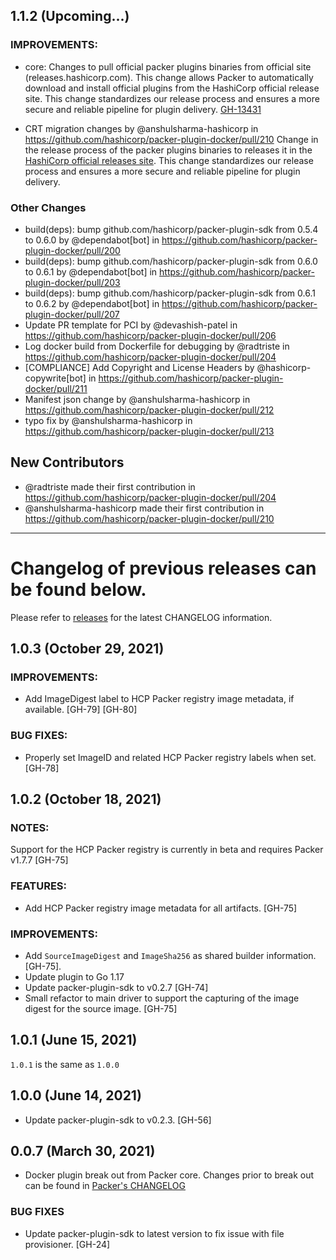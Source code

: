 ## 1.1.2 (Upcoming...)

### IMPROVEMENTS:

* core: Changes to pull official packer plugins binaries from official site (releases.hashicorp.com).
  This change allows Packer to automatically download and install official plugins from the HashiCorp official release site.
  This change standardizes our release process and ensures a more secure and reliable pipeline for plugin delivery.
  [GH-13431](https://github.com/hashicorp/packer/pull/13431)

* CRT migration changes by @anshulsharma-hashicorp in https://github.com/hashicorp/packer-plugin-docker/pull/210
  Change in the release process of the packer plugins binaries to releases it in the [HashiCorp official releases site](https://releases.hashicorp.com/packer-plugin-docker/).
  This change standardizes our release process and ensures a more secure and reliable pipeline for plugin delivery.

### Other Changes
* build(deps): bump github.com/hashicorp/packer-plugin-sdk from 0.5.4 to 0.6.0 by @dependabot[bot] in https://github.com/hashicorp/packer-plugin-docker/pull/200
* build(deps): bump github.com/hashicorp/packer-plugin-sdk from 0.6.0 to 0.6.1 by @dependabot[bot] in https://github.com/hashicorp/packer-plugin-docker/pull/203
* build(deps): bump github.com/hashicorp/packer-plugin-sdk from 0.6.1 to 0.6.2 by @dependabot[bot] in https://github.com/hashicorp/packer-plugin-docker/pull/207
* Update PR template for PCI by @devashish-patel in https://github.com/hashicorp/packer-plugin-docker/pull/206
* Log docker build from Dockerfile for debugging by @radtriste in https://github.com/hashicorp/packer-plugin-docker/pull/204
* [COMPLIANCE] Add Copyright and License Headers by @hashicorp-copywrite[bot] in https://github.com/hashicorp/packer-plugin-docker/pull/211
* Manifest json change by @anshulsharma-hashicorp in https://github.com/hashicorp/packer-plugin-docker/pull/212
* typo fix by @anshulsharma-hashicorp in https://github.com/hashicorp/packer-plugin-docker/pull/213

## New Contributors
* @radtriste made their first contribution in https://github.com/hashicorp/packer-plugin-docker/pull/204
* @anshulsharma-hashicorp made their first contribution in https://github.com/hashicorp/packer-plugin-docker/pull/210
---

# Changelog of previous releases can be found below.

Please refer to [releases](https://github.com/hashicorp/packer-plugin-docker/releases) for the latest CHANGELOG information.

## 1.0.3 (October 29, 2021)

### IMPROVEMENTS:
* Add ImageDigest label to HCP Packer registry image metadata, if available. [GH-79] [GH-80]

### BUG FIXES:
* Properly set ImageID and related HCP Packer registry labels when set. [GH-78]

## 1.0.2 (October 18, 2021)

### NOTES:
Support for the HCP Packer registry is currently in beta and requires
Packer v1.7.7 [GH-75]

### FEATURES:
* Add HCP Packer registry image metadata for all artifacts. [GH-75]

### IMPROVEMENTS:
* Add `SourceImageDigest` and `ImageSha256` as shared builder information.
    [GH-75].
* Update plugin to Go 1.17
* Update packer-plugin-sdk to v0.2.7 [GH-74]
* Small refactor to main driver to support the capturing of the image digest
    for the source image. [GH-75]

## 1.0.1 (June 15, 2021)

`1.0.1` is the same as `1.0.0`

## 1.0.0 (June 14, 2021)
* Update packer-plugin-sdk to v0.2.3. [GH-56]

## 0.0.7 (March 30, 2021)
* Docker plugin break out from Packer core. Changes prior to break out can be found in [Packer's CHANGELOG](https://github.com/hashicorp/packer/blob/master/CHANGELOG.md)

### BUG FIXES
* Update packer-plugin-sdk to latest version to fix issue with file provisioner. [GH-24]
